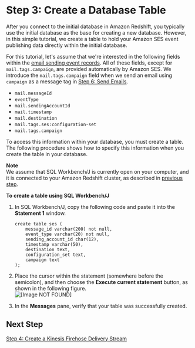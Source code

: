 # Step 3: Create a Database Table<a name="event-publishing-redshift-table"></a>

After you connect to the initial database in Amazon Redshift, you typically use the initial database as the base for creating a new database\. However, in this simple tutorial, we create a table to hold your Amazon SES event publishing data directly within the initial database\.

For this tutorial, let's assume that we're interested in the following fields within the [email sending event records](event-publishing-retrieving-firehose-contents.md)\. All of these fields, except for `mail.tags.campaign`, are provided automatically by Amazon SES\. We introduce the `mail.tags.campaign` field when we send an email using `campaign` as a message tag in [Step 6: Send Emails](event-publishing-redshift-send-email.md)\.
+ `mail.messageId`
+ `eventType`
+ `mail.sendingAccountId`
+ `mail.timestamp`
+ `mail.destination`
+ `mail.tags.ses:configuration-set`
+ `mail.tags.campaign`

To access this information within your database, you must create a table\. The following procedure shows how to specify this information when you create the table in your database\.

**Note**  
We assume that SQL Workbench/J is currently open on your computer, and it is connected to your Amazon Redshift cluster, as described in [previous step](event-publishing-redshift-cluster-connect.md)\.

**To create a table using SQL Workbench/J**

1. In SQL Workbench/J, copy the following code and paste it into the **Statement 1** window\.

   ```
   create table ses (
       message_id varchar(200) not null,
       event_type varchar(20) not null,
       sending_account_id char(12),
       timestamp varchar(50),
       destination text,
       configuration_set text,
       campaign text
   );
   ```

1. Place the cursor within the statement \(somewhere before the semicolon\), and then choose the **Execute current statement** button, as shown in the following figure\.  
![\[Image NOT FOUND\]](http://docs.aws.amazon.com/ses/latest/DeveloperGuide/images/event_publishing_tutorial_redshift_create_table.png)

1. In the **Messages** pane, verify that your table was successfully created\.

## Next Step<a name="event-publishing-redshift-table-next-step"></a>

[Step 4: Create a Kinesis Firehose Delivery Stream](event-publishing-redshift-firehose-stream.md)